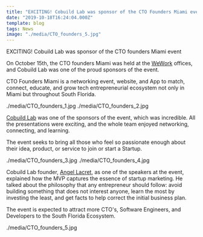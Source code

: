 ```yaml
---
title: "EXCITING! Cobuild Lab was sponsor of the CTO Founders Miami event."
date: "2019-10-18T16:24:04.000Z"
template: blog
tags: News
image: "./media/CTO_founders_5.jpg"
---
```


<title-2>EXCITING! Cobuild Lab was sponsor of the CTO founders Miami event</title-2>

On October 15th, the CTO founders Miami was held at the [WeWork](https://www.wework.com/) offices, and Cobuild Lab was one of the proud sponsors of the event.  

 CTO Founders Miami is a networking event, website, and App to match, connect, educate, and grow tech entrepreneurial ecosystem not only in Miami but throughout South Florida.
 
 <carousel folder='blog'>
./media/CTO_founders_1.jpg
./media/CTO_founders_2.jpg
</carousel>

[Cobuild Lab](https://cobuildlab.com/) was one of the sponsors of the event, which was incredible. All the presentations were exciting, and the whole team enjoyed networking, connecting, and learning.

The event seeks to bring all those who feel so passionate enough about their idea, product, or service to join or start a Startup.

 <carousel folder='blog'>
./media/CTO_founders_3.jpg
./media/CTO_founders_4.jpg
</carousel>

Cobuild Lab founder, [Angel Lacret](https://www.linkedin.com/in/alacret/), as one of the speakers at the event, explained how the MVP captures the essence of startup marketing. He talked about the philosophy that any entrepreneur should follow: avoid building something that does not interest anyone, learn the most by investing the least, and get facts to help correct the initial business plan. 

The event is expected to attract more CTO's, Software Engineers, and Developers to the South Florida Ecosystem.

 <carousel folder='blog'>
./media/CTO_founders_5.jpg
</carousel>
